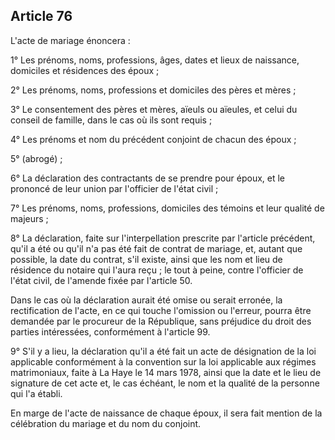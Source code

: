 Article 76
----
L'acte de mariage énoncera :

1° Les prénoms, noms, professions, âges, dates et lieux de naissance, domiciles
et résidences des époux ;

2° Les prénoms, noms, professions et domiciles des pères et mères ;

3° Le consentement des pères et mères, aïeuls ou aïeules, et celui du conseil de
famille, dans le cas où ils sont requis ;

4° Les prénoms et nom du précédent conjoint de chacun des époux ;

5° (abrogé) ;

6° La déclaration des contractants de se prendre pour époux, et le prononcé de
leur union par l'officier de l'état civil ;

7° Les prénoms, noms, professions, domiciles des témoins et leur qualité de
majeurs ;

8° La déclaration, faite sur l'interpellation prescrite par l'article précédent,
qu'il a été ou qu'il n'a pas été fait de contrat de mariage, et, autant que
possible, la date du contrat, s'il existe, ainsi que les nom et lieu de
résidence du notaire qui l'aura reçu ; le tout à peine, contre l'officier de
l'état civil, de l'amende fixée par l'article 50.

Dans le cas où la déclaration aurait été omise ou serait erronée, la
rectification de l'acte, en ce qui touche l'omission ou l'erreur, pourra être
demandée par le procureur de la République, sans préjudice du droit des parties
intéressées, conformément à l'article 99.

9° S'il y a lieu, la déclaration qu'il a été fait un acte de désignation de la
loi applicable conformément à la convention sur la loi applicable aux régimes
matrimoniaux, faite à La Haye le 14 mars 1978, ainsi que la date et le lieu de
signature de cet acte et, le cas échéant, le nom et la qualité de la personne
qui l'a établi.

En marge de l'acte de naissance de chaque époux, il sera fait mention de la
célébration du mariage et du nom du conjoint.
